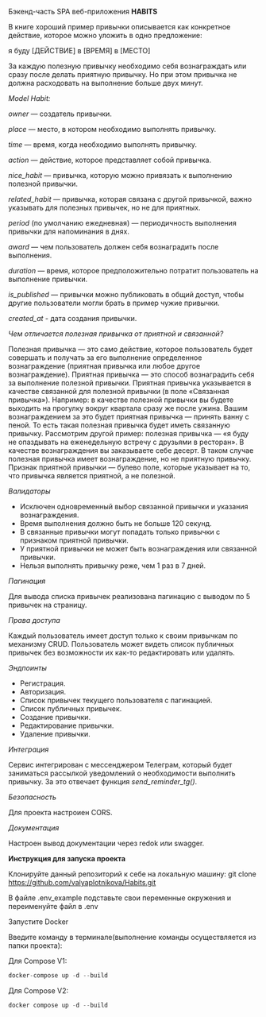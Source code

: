 
Бэкенд-часть SPA веб-приложения **HABITS**

В книге хороший пример привычки описывается как конкретное действие, которое можно уложить в одно предложение:

я буду [ДЕЙСТВИЕ] в [ВРЕМЯ] в [МЕСТО]

За каждую полезную привычку необходимо себя вознаграждать или сразу после делать приятную привычку. Но при этом привычка не должна расходовать на выполнение больше двух минут.

*Model Habit:*

*owner* — создатель привычки.

*place* — место, в котором необходимо выполнять привычку.

*time* — время, когда необходимо выполнять привычку.

*action* — действие, которое представляет собой привычка.

*nice_habit* — привычка, которую можно привязать к выполнению полезной привычки.

*related_habit* — привычка, которая связана с другой привычкой, важно указывать для полезных привычек, но не для приятных.

*period* (по умолчанию ежедневная) — периодичность выполнения привычки для напоминания в днях.

*award* — чем пользователь должен себя вознаградить после выполнения.

*duration* — время, которое предположительно потратит пользователь на выполнение привычки.

*is_published* — привычки можно публиковать в общий доступ, чтобы другие пользователи могли брать в пример чужие привычки.

*created_at* - дата создания привычки.

*Чем отличается полезная привычка от приятной и связанной?*

Полезная привычка — это само действие, которое пользователь будет совершать и получать за его выполнение определенное вознаграждение (приятная привычка или любое другое вознаграждение).
Приятная привычка — это способ вознаградить себя за выполнение полезной привычки. Приятная привычка указывается в качестве связанной для полезной привычки (в поле «Связанная привычка»).
Например: в качестве полезной привычки вы будете выходить на прогулку вокруг квартала сразу же после ужина. Вашим вознаграждением за это будет приятная привычка — принять ванну с пеной. То есть такая полезная привычка будет иметь связанную привычку.
Рассмотрим другой пример: полезная привычка — «я буду не опаздывать на еженедельную встречу с друзьями в ресторан». В качестве вознаграждения вы заказываете себе десерт. В таком случае полезная привычка имеет вознаграждение, но не приятную привычку.
Признак приятной привычки — булево поле, которые указывает на то, что привычка является приятной, а не полезной.

*Валидаторы*

* Исключен одновременный выбор связанной привычки и указания вознаграждения.
* Время выполнения должно быть не больше 120 секунд.
* В связанные привычки могут попадать только привычки с признаком приятной привычки.
* У приятной привычки не может быть вознаграждения или связанной привычки.
* Нельзя выполнять привычку реже, чем 1 раз в 7 дней.

*Пагинация*

Для вывода списка привычек реализована пагинацию с выводом по 5 привычек на страницу.

*Права доступа*

Каждый пользователь имеет доступ только к своим привычкам по механизму CRUD.
Пользователь может видеть список публичных привычек без возможности их как-то редактировать или удалять.

*Эндпоинты*

* Регистрация.
* Авторизация.
* Список привычек текущего пользователя с пагинацией.
* Список публичных привычек.
* Создание привычки.
* Редактирование привычки.
* Удаление привычки.

*Интеграция*

Сервис интегрирован с мессенджером Телеграм, который будет заниматься рассылкой уведомлений о необходимости выполнить привычку. За это отвечает функция *send_reminder_tg()*.

*Безопасность*

Для проекта настроиен CORS.

*Документация*

Настроен вывод документации через redok или swagger.

**Инструкция для запуска проекта**

Клонируйте данный репозиторий к себе на локальную машину:
    git clone https://github.com/valyaplotnikova/Habits.git

В файле .env_example подставьте свои переменные окружения и переименуйте файл в .env

Запустите Docker

Введите команду в терминале(выполнение команды осуществляется из папки проекта):

Для Compose V1:
```python
docker-compose up -d --build 
```
Для Compose V2:
```python
docker compose up -d --build 
```
